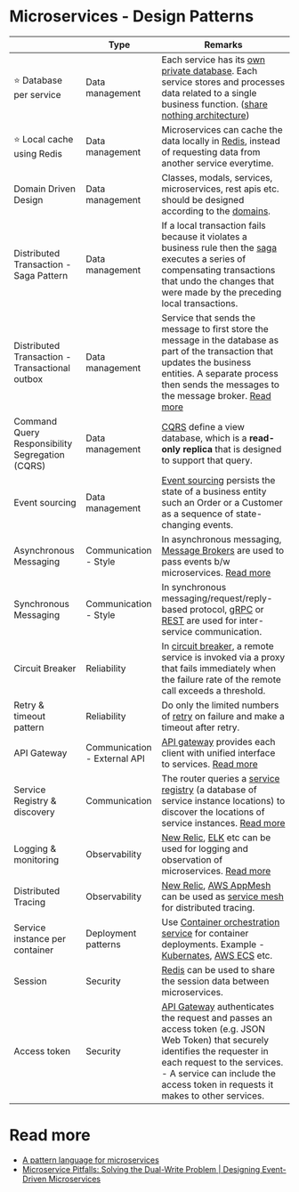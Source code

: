 # Microservices - Design Patterns

|                                                 | Type                         | Remarks                                                                                                                                                                                                                                                                                            |
|-------------------------------------------------|------------------------------|----------------------------------------------------------------------------------------------------------------------------------------------------------------------------------------------------------------------------------------------------------------------------------------------------|
| :star: Database per service                     | Data management              | Each service has its [own private database](https://microservices.io/patterns/data/database-per-service.html). Each service stores and processes data related to a single business function. ([share nothing architecture](../../7b_ArchitecturePatterns/SharedNothingArchitecture.md))            |
| :star: Local cache using Redis                  | Data management              | Microservices can cache the data locally in [Redis](../../3_DatabaseServices/8_InMemory-Databases/Redis), instead of requesting data from another service everytime.                                                                                                                               |
| Domain Driven Design                            | Data management              | Classes, modals, services, microservices, rest apis etc. should be designed according to the [domains](../../7b_ArchitecturePatterns/DomainDrivenDevelopment.md).                                                                                                                                  |
| Distributed Transaction - Saga Pattern          | Data management              | If a local transaction fails because it violates a business rule then the [saga](Saga.md) executes a series of compensating transactions that undo the changes that were made by the preceding local transactions.                                                                                 |
| Distributed Transaction - Transactional outbox  | Data management              | Service that sends the message to first store the message in the database as part of the transaction that updates the business entities. A separate process then sends the messages to the message broker. [Read more](https://microservices.io/patterns/data/transactional-outbox.html)           |
| Command Query Responsibility Segregation (CQRS) | Data management              | [CQRS](CQRS.md) define a view database, which is a **read-only replica** that is designed to support that query.                                                                                                                                                                                   |
| Event sourcing                                  | Data management              | [Event sourcing](EventSourcing.md) persists the state of a business entity such an Order or a Customer as a sequence of state-changing events.                                                                                                                                                     |
| Asynchronous Messaging                          | Communication - Style        | In asynchronous messaging, [Message Brokers](../../4_MessageBrokersEDA) are used to pass events b/w microservices. [Read more](https://microservices.io/patterns/communication-style/messaging.html)                                                                                               |
| Synchronous Messaging                           | Communication - Style        | In synchronous messaging/request/reply-based protocol, [gRPC](../../8_APIStandards/gRPC.md) or [REST](../../8_APIStandards/REST.md) are used for inter-service communication.                                                                                                                      |
| Circuit Breaker                                 | Reliability                  | In [circuit breaker](../../7b_ArchitecturePatterns/CircuitBreaker.md), a remote service is invoked via a proxy that fails immediately when the failure rate of the remote call exceeds a threshold.                                                                                                |
| Retry & timeout pattern                         | Reliability                  | Do only the limited numbers of [retry](../../7b_ArchitecturePatterns/RetryPattern.md) on failure and make a timeout after retry.                                                                                                                                                                   |
| API Gateway                                     | Communication - External API | [API gateway](../1_APIGateway/Readme.md) provides each client with unified interface to services. [Read more](https://microservices.io/patterns/apigateway.html)                                                                                                                                   |
| Service Registry & discovery                    | Communication                | The router queries a [service registry](../2_ServiceRegistry&Discovery/Readme.md) (a database of service instance locations) to discover the locations of service instances. [Read more](https://microservices.io/patterns/server-side-discovery.html)                                             |
| Logging & monitoring                            | Observability                | [New Relic](../../12_ObservabilityServices/NewRelic/Readme.md), [ELK](../../12_ObservabilityServices/ELK.md) etc can be used for logging and observation of microservices. [Read more](https://microservices.io/patterns/observability/application-logging.html)                                   |
| Distributed Tracing                             | Observability                | [New Relic](../../12_ObservabilityServices/NewRelic/Readme.md), [AWS AppMesh](../../2_AWSServices/1_NetworkingAndContentDelivery/2_ApplicationNetworking/AWSAppMesh.md) can be used as [service mesh](../3_ServiceMesh.md) for distributed tracing.                                                |
| Service instance per container                  | Deployment patterns          | Use [Container orchestration service](../../9_Container&OrchestrationServices/Readme.md) for container deployments. Example - [Kubernates](../../9_Container&OrchestrationServices/Kubernates/Readme.md), [AWS ECS](../../2_AWSServices/4_ContainerOrchestrationServices/AmazonECS/Readme.md) etc. |
| Session                                         | Security                     | [Redis](../../3_DatabaseServices/8_InMemory-Databases/Redis) can be used to share the session data between microservices.                                                                                                                                                                          |
| Access token                                    | Security                     | [API Gateway](../1_APIGateway/Readme.md) authenticates the request and passes an access token (e.g. JSON Web Token) that securely identifies the requester in each request to the services. <br/>- A service can include the access token in requests it makes to other services.                  |

# Read more
- [A pattern language for microservices](https://microservices.io/patterns/)
- [Microservice Pitfalls: Solving the Dual-Write Problem | Designing Event-Driven Microservices](https://www.youtube.com/watch?v=4GffyiSZri4)

